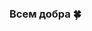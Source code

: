 ### Всем добра 🍀

<!--
**E1ena-SH/E1ena-SH** is a ✨ _special_ ✨ repository because its `README.md` (this file) appears on your GitHub profile.

Пока эта странница будет на "русском" языке  🌟

Моё имя - Елена, означает "Солнечная". Ну и, собственно, так совпало что и скучать со мной не приходится, например, когда кажется что ничего не происходит, вселенная бросает в мою карму нечто НЕЖДАННОЕ, что потом вспоминается с улыбкой)

На данный момент я получаю базовые знание по курсу "Python-разработчик" на платформе GeekBrains (gb.ru)

Желания и мечты постоянно меняются, ведь жизнь тоже не стоит на месте. Но основное: создать большую крпкую семью и вместе путешествовать, ходить в пешие походы с рюкзаками и палатками, сплавляться по рекам в разных регионах и странах. Если для себя -очень хочу посетить Камчатку (Уффф...), увидеть медведя 🐻 в среде его обитания, покушать лосося🐟, которого сама поймаю. Если же брать бытовую (повседную) жизнь, то я стремлюсь найти работу, которая, помимо приятных цифр на банковской карте, будет приносить радость от самого процесса.

Мои работы по ходу обучения будут сохраняться в этом сервисе, что ж приятного просмотра😉

